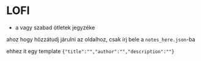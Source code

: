 # LOFI

- a vagy szabad ötletek jegyzéke

ahoz hogy hözzátudj járulni az oldalhoz, csak írj bele a `notes_here.json`-ba

ehhez it egy template `{"title":"","author":"","description":""}`
